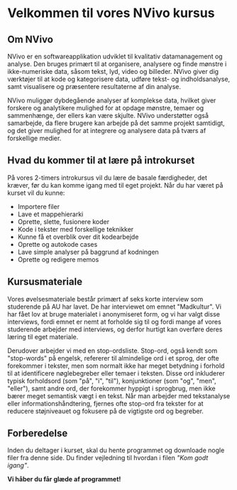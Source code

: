 # Velkommen til vores NVivo kursus
## Om NVivo

NVivo er en softwareapplikation udviklet til kvalitativ datamanagement og analyse. Den bruges primært til at organisere, analysere og finde mønstre i ikke-numeriske data, såsom tekst, lyd, video og billeder. NVivo giver dig værktøjer til at kode og kategorisere data, udføre tekst- og indholdsanalyse, samt visualisere og præsentere resultaterne af din analyse.

NVivo muliggør dybdegående analyser af komplekse data, hvilket giver forskere og analytikere mulighed for at opdage mønstre, temaer og sammenhænge, der ellers kan være skjulte. NVivo understøtter også samarbejde, da flere brugere kan arbejde på det samme projekt samtidigt, og det giver mulighed for at integrere og analysere data på tværs af forskellige medier.

## Hvad du kommer til at lære på introkurset
På vores 2-timers introkursus vil du lære de basale færdigheder, det kræver, før du kan komme igang med til eget projekt. Når du har været på kurset vil du kunne:
- Importere filer
- Lave et mappehierarki
- Oprette, slette, fusionere koder
- Kode i tekster med forskellige teknikker
- Kunne få et overblik over dit kodearbejde
- Oprette og autokode cases
- Lave simple analyser på baggrund af kodningen
- Oprette og redigere memos


## Kursusmateriale
Vores øvelsesmateriale består primært af seks korte interview som studerende på AU har lavet. De har interviewet om emnet "Madkultur". Vi har fået lov at bruge materialet i anonymiseret form, og vi har valgt disse interviews, fordi emnet er nemt at forholde sig til og fordi mange af vores studerende arbejder med interviews, og derfor hurtigt kan overføre deres læring til eget materiale.

Derudover arbejder vi med en stop-ordsliste. Stop-ord, også kendt som "stop-words" på engelsk, refererer til almindelige ord i et sprog, der ofte forekommer i tekster, men som normalt ikke har meget betydning i forhold til at identificere nøglebegreber eller temaer i teksten. Disse ord inkluderer typisk forholdsord (som "på", "i", "til"), konjunktioner (som "og", "men", "eller"), samt andre ord, der forekommer hyppigt i sprogbrug, men ikke bærer meget semantisk vægt i en tekst. Når man arbejder med tekstanalyse eller informationshåndtering, fjernes ofte stop-ord fra tekster for at reducere støjniveauet og fokusere på de vigtigste ord og begreber. 


## Forberedelse
Inden du deltager i kurset, skal du hente programmet og downloade nogle filer fra denne side. Du finder vejledning til hvordan i filen _"Kom godt igang"_.

**Vi håber du får glæde af programmet!**


